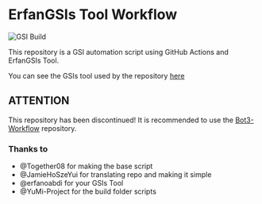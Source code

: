 # ErfanGSIs Tool Workflow

![GSI Build](https://github.com/HitaloSama/GSI-Automation/workflows/GSI%20Build/badge.svg)

This repository is a GSI automation script using GitHub Actions and ErfanGSIs Tool.

You can see the GSIs tool used by the repository [here](https://github.com/HitaloSama/ErfanGSIs-Hitsuki)

## ATTENTION

This repository has been discontinued! It is recommended to use the [Bot3-Workflow](https://github.com/HitaloSama/Bot3-Workflow) repository. 

### Thanks to

* @Together08 for making the base script
* @JamieHoSzeYui for translating repo and making it simple
* @erfanoabdi for your GSIs Tool
* @YuMi-Project for the build folder scripts
